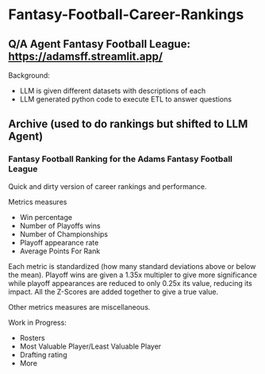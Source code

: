 # Fantasy-Football-Career-Rankings

## Q/A Agent Fantasy Football League: https://adamsff.streamlit.app/

Background: 
- LLM is given different datasets with descriptions of each
- LLM generated python code to execute ETL to answer questions





## Archive (used to do rankings but shifted to LLM Agent)
### Fantasy Football Ranking for the Adams Fantasy Football League


Quick and dirty version of career rankings and performance.

Metrics measures
- Win percentage
- Number of Playoffs wins
- Number of Championships
- Playoff appearance rate
- Average Points For Rank

Each metric is standardized (how many standard deviations above or below the mean).
Playoff wins are given a 1.35x multipler to give more significance while playoff 
appearances are reduced to only 0.25x its value, reducing its impact.
All the Z-Scores are added together to give a true value.

Other metrics measures are miscellaneous.

Work in Progress:
- Rosters
- Most Valuable Player/Least Valuable Player
- Drafting rating
- More
